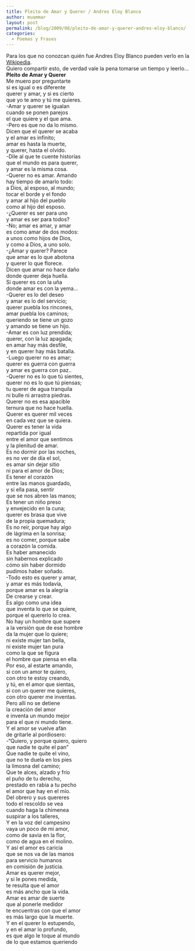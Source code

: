 ```yaml
---
title: Pleito de Amar y Querer / Andres Eloy Blanco
author: muammar
layout: post
permalink: /blog/2009/08/pleito-de-amar-y-querer-andres-eloy-blanco/
categories:
  - Poemas y Frases
---
```

Para los que no conozcan quién fue Andres Eloy Blanco pueden verlo en la [Wikipedia][1].  
Quiero compartir esto, de verdad vale la pena tomarse un tiempo y leerlo&#8230;  
**Pleito de Amar y Querer**  
Me muero por preguntarte  
si es igual o es diferente  
querer y amar, y si es cierto  
que yo te amo y tú me quieres.  
-Amar y querer se igualan  
cuando se ponen parejos  
el que quiere y el que ama.  
-Pero es que no da lo mismo.  
Dicen que el querer se acaba  
y el amar es infinito;  
amar es hasta la muerte,  
y querer, hasta el olvido.  
-Dile al que te cuente historias  
que el mundo es para querer,  
y amar es la misma cosa.  
-Querer no es amar. Amando  
hay tiempo de amarlo todo:  
a Dios, al esposo, al mundo;  
tocar el borde y el fondo  
y amar al hijo del pueblo  
como al hijo del esposo.  
-¿Querer es ser para uno  
y amar es ser para todos?  
-No; amar es amar, y amar  
es como amar de dos modos:  
a unos como hijos de Dios,  
y como a Dios, a uno solo.  
-¿Amar y querer? Parece  
que amar es lo que abotona  
y querer lo que florece.  
Dicen que amar no hace daño  
donde querer deja huella.  
Si querer es con la uña  
donde amar es con la yema&#8230;  
-Querer es lo del deseo  
y amar es lo del servicio;  
querer puebla los rincones,  
amar puebla los caminos;  
queriendo se tiene un gozo  
y amando se tiene un hijo.  
-Amar es con luz prendida;  
querer, con la luz apagada;  
en amar hay más desfile,  
y en querer hay más batalla.  
-Luego querer no es amar;  
querer es guerra con guerra  
y amar es guerra con paz..  
-Querer no es lo que tú sientes,  
querer no es lo que tú piensas;  
tu querer de agua tranquila  
ni bulle ni arrastra piedras.  
Querer no es esa apacible  
ternura que no hace huella.  
Querer es querer mil veces  
en cada vez que se quiera.  
Querer es tener la vida  
repartida por igual  
entre el amor que sentimos  
y la plenitud de amar.  
Es no dormir por las noches,  
es no ver de día el sol,  
es amar sin dejar sitio  
ni para el amor de Dios;  
Es tener el corazón  
entre las manos guardado,  
y si ella pasa, sentir  
que se nos abren las manos;  
Es tener un niño preso  
y envejecido en la cuna;  
querer es brasa que vive  
de la propia quemadura;  
Es no reír, porque hay algo  
de lágrima en la sonrisa;  
es no comer, porque sabe  
a corazón la comida.  
Es haber amanecido  
sin habernos explicado  
cómo sin haber dormido  
pudimos haber soñado.  
-Todo esto es querer y amar,  
y amar es más todavía,  
porque amar es la alegría  
De crearse y crear.  
Es algo como una idea  
que inventa lo que se quiere,  
porque el quererlo lo crea.  
No hay un hombre que supere  
a la versión que de ese hombre  
da la mujer que lo quiere;  
ni existe mujer tan bella,  
ni existe mujer tan pura  
como la que se figura  
el hombre que piensa en ella.  
Por eso, al estarte amando,  
si con un amor te quiero,  
con otro te estoy creando,  
y tú, en el amor que sientas,  
si con un querer me quieres,  
con otro querer me inventas.  
Pero allí no se detiene  
la creación del amor  
e inventa un mundo mejor  
para el que ni mundo tiene.  
Y el amor se vuelve afán  
de gritarle al pordiosero:  
-&#8220;Quiero, y porque quiero, quiero  
que nadie te quite el pan&#8221;  
Que nadie te quite el vino,  
que no te duela en los pies  
la limosna del camino;  
Que te alces, alzado y frío  
el puño de tu derecho,  
prestado en rabia a tu pecho  
el amor que hay en el mío.  
Del obrero y sus quereres  
todo el rescoldo se vea  
cuando haga la chimenea  
suspirar a los talleres,  
Y en la voz del campesino  
vaya un poco de mi amor,  
como de savia en la flor,  
como de agua en el molino.  
Y así el amor es caricia  
que se nos va de las manos  
para servicio humanos  
en comisión de justicia.  
Amar es querer mejor,  
y si le pones medida,  
te resulta que el amor  
es más ancho que la vida.  
Amar es amar de suerte  
que al ponerle medidor  
te encuentras con que el amor  
es más largo que la muerte.  
Y en el querer lo estupendo,  
y en el amar lo profundo,  
es que algo le toque al mundo  
de lo que estamos queriendo

 [1]: http://es.wikipedia.org/wiki/Andr%C3%A9s_Eloy_Blanco